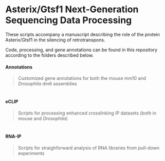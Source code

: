 # Asterix/Gtsf1 Next-Generation Sequencing Data Processing
These scripts accompany a manuscript describing the role of the protein Asterix/Gtsf1 in the silencing of retrotranspons.

Code, processing, and gene annotations can be found in this repository according to the folders described below.
#### Annotations
>Customized gene annotations for both the mouse mm10 and *Drosophila* dm6 assemblies
#
#### eCLIP
>Scripts for processing enhanced crosslinking IP datasets (both in mouse and *Drosophila*)
#
#### RNA-IP
>Scripts for straighforward analysis of RNA libraries from pull-down experiments